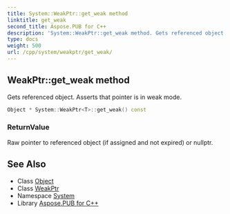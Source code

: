 ```yaml
---
title: System::WeakPtr::get_weak method
linktitle: get_weak
second_title: Aspose.PUB for C++
description: 'System::WeakPtr::get_weak method. Gets referenced object. Asserts that pointer is in weak mode in C++.'
type: docs
weight: 500
url: /cpp/system/weakptr/get_weak/
---
```

## WeakPtr::get_weak method


Gets referenced object. Asserts that pointer is in weak mode.

```cpp
Object * System::WeakPtr<T>::get_weak() const
```


### ReturnValue

Raw pointer to referenced object (if assigned and not expired) or nullptr.

## See Also

* Class [Object](../../object/)
* Class [WeakPtr](../)
* Namespace [System](../../)
* Library [Aspose.PUB for C++](../../../)
